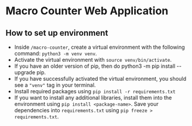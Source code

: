 # Macro Counter Web Application

## How to set up environment
* Inside `/macro-counter`, create a virtual environment with the following command: `python3 -m venv venv`.
* Activate the virtual environment with `source venv/bin/activate`.
* If you have an older version of pip, then do python3 -m pip install --upgrade pip.
* If you have successfully activated the virtual environment, you should see a `"venv"` tag in your terminal. 
* Install required packages using `pip install -r requirements.txt`
* If you want to install any additional libraries, install them into the environment using `pip install <package-name>`. Save your dependencies into `requirements.txt` using `pip freeze > requirements.txt`. 
